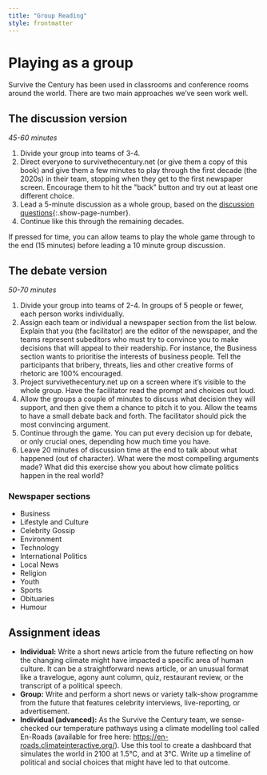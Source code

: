 ```yaml
---
title: "Group Reading"
style: frontmatter
---
```


# Playing as a group

Survive the Century has been used in classrooms and conference rooms around the world. There are two main approaches we’ve seen work well.

## The discussion version
*45-60 minutes*
1. Divide your group into teams of 3-4.
2. Direct everyone to survivethecentury.net (or give them a copy of this book) and give them a few minutes to play through the first decade (the 2020s) in their team, stopping when they get to the first newspaper screen. Encourage them to hit the "back" button and try out at least one different choice.
3. Lead a 5-minute discussion as a whole group, based on the [discussion questions](endmatter_discussion-questions.html){:.show-page-number}.
4. Continue like this through the remaining decades.

If pressed for time, you can allow teams to play the whole game through to the end (15 minutes) before leading a 10 minute group discussion.

## The debate version
*50-70 minutes*
1. Divide your group into teams of 2-4. In groups of 5 people or fewer, each person works individually.
2. Assign each team or individual a newspaper section from the list below. Explain that you (the facilitator) are the editor of the newspaper, and the teams represent subeditors who must try to convince you to make decisions that will appeal to their readership. For instance, the Business section wants to prioritise the interests of business people. Tell the participants that bribery, threats, lies and other creative forms of rhetoric are 100% encouraged.
3. Project survivethecentury.net up on a screen where it’s visible to the whole group. Have the facilitator read the prompt and choices out loud. 
4. Allow the groups a couple of minutes to discuss what decision they will support, and then give them a chance to pitch it to you. Allow the teams to have a small debate back and forth. The facilitator should pick the most convincing argument. 
5. Continue through the game. You can put every decision up for debate, or only crucial ones, depending how much time you have.
6. Leave 20 minutes of discussion time at the end to talk about what happened (out of character). What were the most compelling arguments made? What did this exercise show you about how climate politics happen in the real world?

### Newspaper sections
- Business
- Lifestyle and Culture
- Celebrity Gossip
- Environment
- Technology
- International Politics
- Local News
- Religion
- Youth
- Sports
- Obituaries
- Humour

## Assignment ideas
- **Individual:** Write a short news article from the future reflecting on how the changing climate might have impacted a specific area of human culture. It can be a straightforward news article, or an unusual format like a travelogue, agony aunt column, quiz, restaurant review, or the transcript of a political speech.
- **Group:** Write and perform a short news or variety talk-show programme from the future that features celebrity interviews, live-reporting, or advertisement.
- **Individual (advanced):** As the Survive the Century team, we sense-checked our temperature pathways using a climate modelling tool called En-Roads (available for free here: https://en-roads.climateinteractive.org/). Use this tool to create a dashboard that simulates the world in 2100 at 1.5°C, and at 3°C. Write up a timeline of political and social choices that might have led to that outcome.
